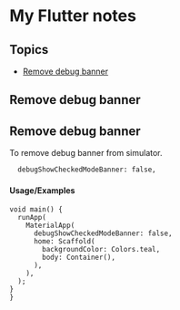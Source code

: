 
# My Flutter notes

## Topics

 - [Remove debug banner](#Remove-debug-banner)

## Remove debug banner

## Remove debug banner

To remove debug banner from simulator.

```bash
  debugShowCheckedModeBanner: false,
```


#### Usage/Examples

```flutter
void main() {
  runApp(
    MaterialApp(
      debugShowCheckedModeBanner: false,
      home: Scaffold(
        backgroundColor: Colors.teal,
        body: Container(),
      ),
    ),
  );
}
}
```

